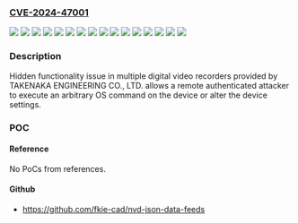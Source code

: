 ### [CVE-2024-47001](https://cve.mitre.org/cgi-bin/cvename.cgi?name=CVE-2024-47001)
![](https://img.shields.io/static/v1?label=Product&message=AHD04T-A&color=blue)
![](https://img.shields.io/static/v1?label=Product&message=AHD08T-A&color=blue)
![](https://img.shields.io/static/v1?label=Product&message=AHD16T-A&color=blue)
![](https://img.shields.io/static/v1?label=Product&message=HDVR-1600&color=blue)
![](https://img.shields.io/static/v1?label=Product&message=HDVR-400&color=blue)
![](https://img.shields.io/static/v1?label=Product&message=HDVR-800&color=blue)
![](https://img.shields.io/static/v1?label=Product&message=NVR04T-A&color=blue)
![](https://img.shields.io/static/v1?label=Product&message=NVR08T-A&color=blue)
![](https://img.shields.io/static/v1?label=Product&message=NVR16T-A&color=blue)
![](https://img.shields.io/static/v1?label=Version&message=%3D%20prior%20to%2046110.1.100869.65%20&color=brighgreen)
![](https://img.shields.io/static/v1?label=Version&message=%3D%20prior%20to%2049310.1.100540.65%20&color=brighgreen)
![](https://img.shields.io/static/v1?label=Version&message=%3D%20prior%20to%2053210.1.900103.65%20&color=brighgreen)
![](https://img.shields.io/static/v1?label=Version&message=%3D%20prior%20to%2053310.1.900111.65%20&color=brighgreen)
![](https://img.shields.io/static/v1?label=Version&message=%3D%20prior%20to%2056x10.1.100540.65%20&color=brighgreen)
![](https://img.shields.io/static/v1?label=Version&message=%3D%20prior%20to%207xx10.1.900055.65%20&color=brighgreen)
![](https://img.shields.io/static/v1?label=Vulnerability&message=Hidden%20functionality&color=brighgreen)

### Description

Hidden functionality issue in multiple digital video recorders provided by TAKENAKA ENGINEERING CO., LTD. allows a remote authenticated attacker to execute an arbitrary OS command on the device or alter the device settings.

### POC

#### Reference
No PoCs from references.

#### Github
- https://github.com/fkie-cad/nvd-json-data-feeds

